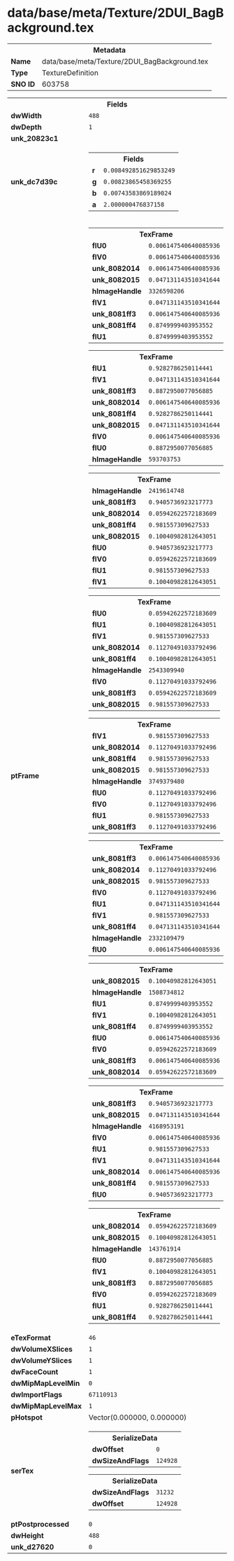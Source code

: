 <h1>data/base/meta/Texture/2DUI_BagBackground.tex</h1><table><tr><th colspan="100%">Metadata</th></tr><tr><td><b>Name</b></td><td>data/base/meta/Texture/2DUI_BagBackground.tex</td></tr><tr><td><b>Type</b></td><td>TextureDefinition</td></tr><tr><td><b>SNO ID</b></td><td>603758</td></tr></table>

<table><tr><th colspan="100%">Fields</th></tr><tr><td><b>dwWidth</b></td><td><code>488</code></td></tr><tr><td><b>dwDepth</b></td><td><code>1</code></td></tr><tr><td><b>unk_20823c1</b></td><td></td></tr><tr><td><b>unk_dc7d39c</b></td><td><table><tr><th colspan="100%">Fields</th></tr><tr><td><b>r</b></td><td><code>0.008492851629853249</code></td></tr><tr><td><b>g</b></td><td><code>0.00823865458369255</code></td></tr><tr><td><b>b</b></td><td><code>0.00743583869189024</code></td></tr><tr><td><b>a</b></td><td><code>2.000000476837158</code></td></tr></table>

</td></tr><tr><td><b>ptFrame</b></td><td><table><tr><th colspan="100%">TexFrame</th></tr><tr><td><b>flU0</b></td><td><code>0.006147540640085936</code></td></tr><tr><td><b>flV0</b></td><td><code>0.006147540640085936</code></td></tr><tr><td><b>unk_8082014</b></td><td><code>0.006147540640085936</code></td></tr><tr><td><b>unk_8082015</b></td><td><code>0.047131143510341644</code></td></tr><tr><td><b>hImageHandle</b></td><td><code>3326598206</code></td></tr><tr><td><b>flV1</b></td><td><code>0.047131143510341644</code></td></tr><tr><td><b>unk_8081ff3</b></td><td><code>0.006147540640085936</code></td></tr><tr><td><b>unk_8081ff4</b></td><td><code>0.8749999403953552</code></td></tr><tr><td><b>flU1</b></td><td><code>0.8749999403953552</code></td></tr></table>


<table><tr><th colspan="100%">TexFrame</th></tr><tr><td><b>flU1</b></td><td><code>0.9282786250114441</code></td></tr><tr><td><b>flV1</b></td><td><code>0.047131143510341644</code></td></tr><tr><td><b>unk_8081ff3</b></td><td><code>0.8872950077056885</code></td></tr><tr><td><b>unk_8082014</b></td><td><code>0.006147540640085936</code></td></tr><tr><td><b>unk_8081ff4</b></td><td><code>0.9282786250114441</code></td></tr><tr><td><b>unk_8082015</b></td><td><code>0.047131143510341644</code></td></tr><tr><td><b>flV0</b></td><td><code>0.006147540640085936</code></td></tr><tr><td><b>flU0</b></td><td><code>0.8872950077056885</code></td></tr><tr><td><b>hImageHandle</b></td><td><code>593703753</code></td></tr></table>


<table><tr><th colspan="100%">TexFrame</th></tr><tr><td><b>hImageHandle</b></td><td><code>2419614748</code></td></tr><tr><td><b>unk_8081ff3</b></td><td><code>0.9405736923217773</code></td></tr><tr><td><b>unk_8082014</b></td><td><code>0.05942622572183609</code></td></tr><tr><td><b>unk_8081ff4</b></td><td><code>0.981557309627533</code></td></tr><tr><td><b>unk_8082015</b></td><td><code>0.10040982812643051</code></td></tr><tr><td><b>flU0</b></td><td><code>0.9405736923217773</code></td></tr><tr><td><b>flV0</b></td><td><code>0.05942622572183609</code></td></tr><tr><td><b>flU1</b></td><td><code>0.981557309627533</code></td></tr><tr><td><b>flV1</b></td><td><code>0.10040982812643051</code></td></tr></table>


<table><tr><th colspan="100%">TexFrame</th></tr><tr><td><b>flU0</b></td><td><code>0.05942622572183609</code></td></tr><tr><td><b>flU1</b></td><td><code>0.10040982812643051</code></td></tr><tr><td><b>flV1</b></td><td><code>0.981557309627533</code></td></tr><tr><td><b>unk_8082014</b></td><td><code>0.11270491033792496</code></td></tr><tr><td><b>unk_8081ff4</b></td><td><code>0.10040982812643051</code></td></tr><tr><td><b>hImageHandle</b></td><td><code>2543309940</code></td></tr><tr><td><b>flV0</b></td><td><code>0.11270491033792496</code></td></tr><tr><td><b>unk_8081ff3</b></td><td><code>0.05942622572183609</code></td></tr><tr><td><b>unk_8082015</b></td><td><code>0.981557309627533</code></td></tr></table>


<table><tr><th colspan="100%">TexFrame</th></tr><tr><td><b>flV1</b></td><td><code>0.981557309627533</code></td></tr><tr><td><b>unk_8082014</b></td><td><code>0.11270491033792496</code></td></tr><tr><td><b>unk_8081ff4</b></td><td><code>0.981557309627533</code></td></tr><tr><td><b>unk_8082015</b></td><td><code>0.981557309627533</code></td></tr><tr><td><b>hImageHandle</b></td><td><code>3749379480</code></td></tr><tr><td><b>flU0</b></td><td><code>0.11270491033792496</code></td></tr><tr><td><b>flV0</b></td><td><code>0.11270491033792496</code></td></tr><tr><td><b>flU1</b></td><td><code>0.981557309627533</code></td></tr><tr><td><b>unk_8081ff3</b></td><td><code>0.11270491033792496</code></td></tr></table>


<table><tr><th colspan="100%">TexFrame</th></tr><tr><td><b>unk_8081ff3</b></td><td><code>0.006147540640085936</code></td></tr><tr><td><b>unk_8082014</b></td><td><code>0.11270491033792496</code></td></tr><tr><td><b>unk_8082015</b></td><td><code>0.981557309627533</code></td></tr><tr><td><b>flV0</b></td><td><code>0.11270491033792496</code></td></tr><tr><td><b>flU1</b></td><td><code>0.047131143510341644</code></td></tr><tr><td><b>flV1</b></td><td><code>0.981557309627533</code></td></tr><tr><td><b>unk_8081ff4</b></td><td><code>0.047131143510341644</code></td></tr><tr><td><b>hImageHandle</b></td><td><code>2332109479</code></td></tr><tr><td><b>flU0</b></td><td><code>0.006147540640085936</code></td></tr></table>


<table><tr><th colspan="100%">TexFrame</th></tr><tr><td><b>unk_8082015</b></td><td><code>0.10040982812643051</code></td></tr><tr><td><b>hImageHandle</b></td><td><code>1508734812</code></td></tr><tr><td><b>flU1</b></td><td><code>0.8749999403953552</code></td></tr><tr><td><b>flV1</b></td><td><code>0.10040982812643051</code></td></tr><tr><td><b>unk_8081ff4</b></td><td><code>0.8749999403953552</code></td></tr><tr><td><b>flU0</b></td><td><code>0.006147540640085936</code></td></tr><tr><td><b>flV0</b></td><td><code>0.05942622572183609</code></td></tr><tr><td><b>unk_8081ff3</b></td><td><code>0.006147540640085936</code></td></tr><tr><td><b>unk_8082014</b></td><td><code>0.05942622572183609</code></td></tr></table>


<table><tr><th colspan="100%">TexFrame</th></tr><tr><td><b>unk_8081ff3</b></td><td><code>0.9405736923217773</code></td></tr><tr><td><b>unk_8082015</b></td><td><code>0.047131143510341644</code></td></tr><tr><td><b>hImageHandle</b></td><td><code>4168953191</code></td></tr><tr><td><b>flV0</b></td><td><code>0.006147540640085936</code></td></tr><tr><td><b>flU1</b></td><td><code>0.981557309627533</code></td></tr><tr><td><b>flV1</b></td><td><code>0.047131143510341644</code></td></tr><tr><td><b>unk_8082014</b></td><td><code>0.006147540640085936</code></td></tr><tr><td><b>unk_8081ff4</b></td><td><code>0.981557309627533</code></td></tr><tr><td><b>flU0</b></td><td><code>0.9405736923217773</code></td></tr></table>


<table><tr><th colspan="100%">TexFrame</th></tr><tr><td><b>unk_8082014</b></td><td><code>0.05942622572183609</code></td></tr><tr><td><b>unk_8082015</b></td><td><code>0.10040982812643051</code></td></tr><tr><td><b>hImageHandle</b></td><td><code>143761914</code></td></tr><tr><td><b>flU0</b></td><td><code>0.8872950077056885</code></td></tr><tr><td><b>flV1</b></td><td><code>0.10040982812643051</code></td></tr><tr><td><b>unk_8081ff3</b></td><td><code>0.8872950077056885</code></td></tr><tr><td><b>flV0</b></td><td><code>0.05942622572183609</code></td></tr><tr><td><b>flU1</b></td><td><code>0.9282786250114441</code></td></tr><tr><td><b>unk_8081ff4</b></td><td><code>0.9282786250114441</code></td></tr></table>


</td></tr><tr><td><b>eTexFormat</b></td><td><code>46</code></td></tr><tr><td><b>dwVolumeXSlices</b></td><td><code>1</code></td></tr><tr><td><b>dwVolumeYSlices</b></td><td><code>1</code></td></tr><tr><td><b>dwFaceCount</b></td><td><code>1</code></td></tr><tr><td><b>dwMipMapLevelMin</b></td><td><code>0</code></td></tr><tr><td><b>dwImportFlags</b></td><td><code>67110913</code></td></tr><tr><td><b>dwMipMapLevelMax</b></td><td><code>1</code></td></tr><tr><td><b>pHotspot</b></td><td>Vector(0.000000, 0.000000)</td></tr><tr><td><b>serTex</b></td><td><table><tr><th colspan="100%">SerializeData</th></tr><tr><td><b>dwOffset</b></td><td><code>0</code></td></tr><tr><td><b>dwSizeAndFlags</b></td><td><code>124928</code></td></tr></table>


<table><tr><th colspan="100%">SerializeData</th></tr><tr><td><b>dwSizeAndFlags</b></td><td><code>31232</code></td></tr><tr><td><b>dwOffset</b></td><td><code>124928</code></td></tr></table>


</td></tr><tr><td><b>ptPostprocessed</b></td><td><code>0</code></td></tr><tr><td><b>dwHeight</b></td><td><code>488</code></td></tr><tr><td><b>unk_d27620</b></td><td><code>0</code></td></tr></table>

